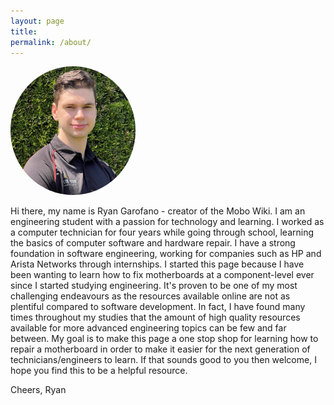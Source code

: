 ```yaml
---
layout: page
title:
permalink: /about/
---
```


<img src="/assets/IMG_2664.jpg" style="border-radius: 50%;" width="200" />

Hi there, my name is Ryan Garofano - creator of the Mobo Wiki. I am an engineering student with a passion for technology and learning. I worked as a computer technician for four years while going through school, learning the basics of computer software and hardware repair. I have a strong foundation in software engineering, working for companies such as HP and Arista Networks through internships. I started this page because I have been wanting to learn how to fix motherboards at a component-level ever since I started studying engineering. It's proven to be one of my most challenging endeavours as the resources available online are not as plentiful compared to software development. In fact, I have found many times throughout my studies that the amount of high quality resources available for more advanced engineering topics can be few and far between. My goal is to make this page a one stop shop for learning how to repair a motherboard in order to make it easier for the next generation of technicians/engineers to learn. If that sounds good to you then welcome, I hope you find this to be a helpful resource.

Cheers,
Ryan
